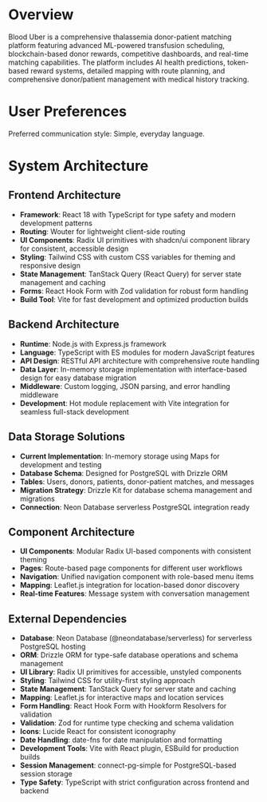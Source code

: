 # Overview

Blood Uber is a comprehensive thalassemia donor-patient matching platform featuring advanced ML-powered transfusion scheduling, blockchain-based donor rewards, competitive dashboards, and real-time matching capabilities. The platform includes AI health predictions, token-based reward systems, detailed mapping with route planning, and comprehensive donor/patient management with medical history tracking.

# User Preferences

Preferred communication style: Simple, everyday language.

# System Architecture

## Frontend Architecture
- **Framework**: React 18 with TypeScript for type safety and modern development patterns
- **Routing**: Wouter for lightweight client-side routing
- **UI Components**: Radix UI primitives with shadcn/ui component library for consistent, accessible design
- **Styling**: Tailwind CSS with custom CSS variables for theming and responsive design
- **State Management**: TanStack Query (React Query) for server state management and caching
- **Forms**: React Hook Form with Zod validation for robust form handling
- **Build Tool**: Vite for fast development and optimized production builds

## Backend Architecture
- **Runtime**: Node.js with Express.js framework
- **Language**: TypeScript with ES modules for modern JavaScript features
- **API Design**: RESTful API architecture with comprehensive route handling
- **Data Layer**: In-memory storage implementation with interface-based design for easy database migration
- **Middleware**: Custom logging, JSON parsing, and error handling middleware
- **Development**: Hot module replacement with Vite integration for seamless full-stack development

## Data Storage Solutions
- **Current Implementation**: In-memory storage using Maps for development and testing
- **Database Schema**: Designed for PostgreSQL with Drizzle ORM
- **Tables**: Users, donors, patients, donor-patient matches, and messages
- **Migration Strategy**: Drizzle Kit for database schema management and migrations
- **Connection**: Neon Database serverless PostgreSQL integration ready

## Component Architecture
- **UI Components**: Modular Radix UI-based components with consistent theming
- **Pages**: Route-based page components for different user workflows
- **Navigation**: Unified navigation component with role-based menu items
- **Mapping**: Leaflet.js integration for location-based donor discovery
- **Real-time Features**: Message system with conversation management

## External Dependencies

- **Database**: Neon Database (@neondatabase/serverless) for serverless PostgreSQL hosting
- **ORM**: Drizzle ORM for type-safe database operations and schema management
- **UI Library**: Radix UI primitives for accessible, unstyled components
- **Styling**: Tailwind CSS for utility-first styling approach
- **State Management**: TanStack Query for server state and caching
- **Mapping**: Leaflet.js for interactive maps and location services
- **Form Handling**: React Hook Form with Hookform Resolvers for validation
- **Validation**: Zod for runtime type checking and schema validation
- **Icons**: Lucide React for consistent iconography
- **Date Handling**: date-fns for date manipulation and formatting
- **Development Tools**: Vite with React plugin, ESBuild for production builds
- **Session Management**: connect-pg-simple for PostgreSQL-based session storage
- **Type Safety**: TypeScript with strict configuration across frontend and backend